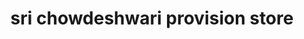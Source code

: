 ---
title: "sri chowdeshwari provision store"
url: /bangalore/sri-chowdeshwari-provision-store/
shop: Supermarkt
---